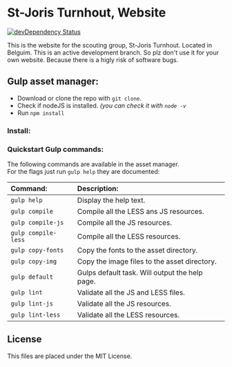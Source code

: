 St-Joris Turnhout, Website
===============================
[![devDependency Status](https://david-dm.org/tjoosten/sijot-1/dev-status.svg)](https://david-dm.org/tjoosten/sijot-1#info=devDependencies)

This is the website for the scouting group, St-Joris Turnhout. Located in Belguim. 
This is an active development branch. So plz don't use it for your own website. Because there is a 
higly risk of software bugs. 

## Gulp asset manager:

- Download or clone the repo with `git clone`. 
- Check if nodeJS is installed. *(you can check it with `node -v`*
- Run `npm install`

### Install:

### Quickstart Gulp commands: 

The following commands are available in the asset manager. <br>
For the flags just run `gulp help` they are documented: 

| Command:             | Description:                                    | 
| :------------------- | :---------------------------------------------- |
| `gulp help`          | Display the help text.                          | 
| `gulp compile`       | Compile all the LESS ans JS resources.          | 
| `gulp compile-js`    | Compile all the JS resources.                   | 
| `gulp compile-less`  | Compile all the LESS resources.                 | 
| `gulp copy-fonts`    | Copy the fonts to the asset directory.          | 
| `gulp copy-img`      | Copy the image files to the asset directory.    |
| `gulp default`       | Gulps default task. Will output the help page.  |
| `gulp lint`          | Validate all the JS and LESS files.             | 
| `gulp lint-js`       | Validate all the JS resources.                  |
| `gulp lint-less`     | Validate all the LESS resources.                |

## License 
This files are placed under the MIT License.